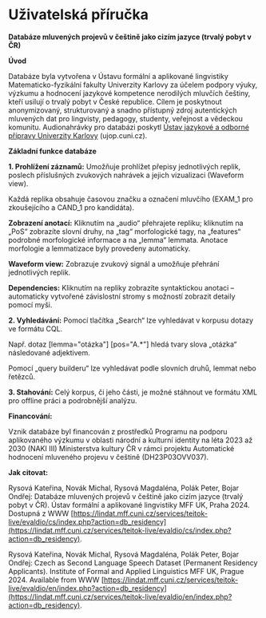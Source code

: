 # Uživatelská příručka

**Databáze mluvených projevů v češtině jako cizím jazyce (trvalý pobyt v ČR)**


**Úvod**

Databáze byla vytvořena v Ústavu formální a aplikované lingvistiky Matematicko-fyzikální fakulty Univerzity Karlovy za účelem podpory výuky, výzkumu a hodnocení jazykové kompetence nerodilých mluvčích češtiny, kteří usilují o trvalý pobyt v České republice. Cílem je poskytnout anonymizovaný, strukturovaný a snadno přístupný zdroj autentických mluvených dat pro lingvisty, pedagogy, studenty, veřejnost a vědeckou komunitu. Audionahrávky pro databázi poskytl [Ústav jazykové a odborné přípravy Univerzity Karlovy](https://ujop.cuni.cz/) (ujop.cuni.cz).

**Základní funkce databáze**

**1. Prohlížení záznamů:** Umožňuje prohlížet přepisy jednotlivých replik, poslech příslušných zvukových nahrávek a jejich vizualizaci (Waveform view).

Každá replika obsahuje časovou značku a označení mluvčího (EXAM_1 pro zkoušejícího a CAND_1 pro kandidáta).

**Zobrazení anotací:** Kliknutím na „audio“ přehrajete repliku; kliknutím na „PoS“ zobrazíte slovní druhy, na „tag“ morfologické tagy, na „features“ podrobné morfologické informace a na „lemma“ lemmata. Anotace morfologie a lemmatizace byly provedeny automaticky.

**Waveform view:** Zobrazuje zvukový signál a umožňuje přehrání jednotlivých replik.

**Dependencies:** Kliknutím na repliky zobrazíte syntaktickou anotaci – automaticky vytvořené závislostní stromy s možností zobrazit detaily pomocí myši.


**2. Vyhledávání:** Pomocí tlačítka „Search“ lze vyhledávat v korpusu dotazy ve formátu CQL.

Např. dotaz [lemma="otázka"] [pos="A.*"] hledá tvary slova „otázka“ následované adjektivem.

Pomocí „query builderu“ lze vyhledávat podle slovních druhů, lemmat nebo řetězců.


**3. Stahování:** Celý korpus, či jeho části, je možné stáhnout ve formátu XML pro offline práci a podrobnější analýzu.


**Financování:**

Vznik databáze byl financován z prostředků Programu na podporu aplikovaného výzkumu v oblasti národní a kulturní identity na léta 2023 až 2030 (NAKI III) Ministerstva kultury ČR v rámci projektu Automatické hodnocení mluveného projevu v češtině (DH23P03OVV037).

**Jak citovat:**

Rysová Kateřina, Novák Michal, Rysová Magdaléna, Polák Peter, Bojar Ondřej: Databáze mluvených projevů v češtině jako cizím jazyce (trvalý pobyt v ČR). Ústav formální a aplikované lingvistiky MFF UK, Praha 2024. Dostupná z WWW [https://lindat.mff.cuni.cz/services/teitok-live/evaldio/cs/index.php?action=db_residency](https://lindat.mff.cuni.cz/services/teitok-live/evaldio/cs/index.php?action=db_residency).

Rysová Kateřina, Novák Michal, Rysová Magdaléna, Polák Peter, Bojar Ondřej: Czech as Second Language Speech Dataset (Permanent Residency Applicants). Institute of Formal and Applied Linguistics MFF UK, Prague 2024. Available from WWW [https://lindat.mff.cuni.cz/services/teitok-live/evaldio/en/index.php?action=db_residency](https://lindat.mff.cuni.cz/services/teitok-live/evaldio/en/index.php?action=db_residency).
